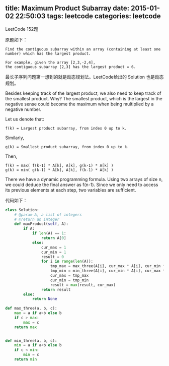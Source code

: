 ﻿title: Maximum Product Subarray 
date: 2015-01-02 22:50:03
tags: leetcode
categories: leetcode
---

LeetCode 152题

原题如下：

	Find the contiguous subarray within an array (containing at least one number) which has the largest product.

	For example, given the array [2,3,-2,4],
	the contiguous subarray [2,3] has the largest product = 6.
	
最长子序列问题第一想到的就是动态规划法。LeetCode给出的 Solution 也是动态规划。

Besides keeping track of the largest product, we also need to keep track of the smallest product. Why? The smallest product, which is the largest in the negative sense could become the maximum when being multiplied by a negative number.
<!-- more -->
Let us denote that:

	f(k) = Largest product subarray, from index 0 up to k.
Similarly,

	g(k) = Smallest product subarray, from index 0 up to k.
Then,

	f(k) = max( f(k-1) * A[k], A[k], g(k-1) * A[k] )
	g(k) = min( g(k-1) * A[k], A[k], f(k-1) * A[k] )
There we have a dynamic programming formula. Using two arrays of size n, we could deduce the final answer as f(n-1). Since we only need to access its previous elements at each step, two variables are sufficient.

代码如下：
``` python
class Solution:
    # @param A, a list of integers
    # @return an integer
    def maxProduct(self, A):
        if A:
            if len(A) == 1:
                return A[0]
            else:
                cur_max = 1
                cur_min = 1
                result = 0
                for i in range(len(A)):
                    tmp_max = max_three(A[i], cur_max * A[i], cur_min * A[i])
                    tmp_min = min_three(A[i], cur_min * A[i], cur_max * A[i])
                    cur_max = tmp_max
                    cur_min = tmp_min
                    result = max(result, cur_max)
                return result
        else:
            return None
            
def max_three(a, b, c):
    max = a if a>b else b
    if c > max:
        max = c
    return max


def min_three(a, b, c):
    min = a if a<b else b
    if c < min:
        min = c
    return min
```